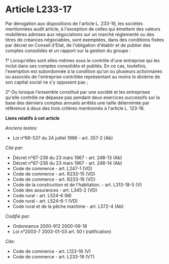 # Article L233-17

Par dérogation aux dispositions de l'article L. 233-16, les sociétés mentionnées audit article, à l'exception de celles qui
émettent des valeurs mobilières admises aux négociations sur un marché réglementé ou des titres de créances négociables, sont
exemptées, dans des conditions fixées par décret en Conseil d'Etat, de l'obligation d'établir et de publier des comptes
consolidés et un rapport sur la gestion du groupe : 

1° Lorsqu'elles sont elles-mêmes sous le contrôle d'une entreprise qui les inclut dans ses comptes consolidés et publiés. En
ce cas, toutefois, l'exemption est subordonnée à la condition qu'un ou plusieurs actionnaires ou associés de l'entreprise
contrôlée représentant au moins le dixième de son capital social ne s'y opposent pas ; 

2° Ou lorsque l'ensemble constitué par une société et les entreprises qu'elle contrôle ne dépasse pas pendant deux exercices
successifs sur la base des derniers comptes annuels arrêtés une taille déterminée par référence à deux des trois critères
mentionnés à l'article L. 123-16.

**Liens relatifs à cet article**

_Anciens textes_:

  - Loi n°66-537 du 24 juillet 1966 - art. 357-2 (Ab)

_Cité par_:

  - Décret n°67-236 du 23 mars 1967 - art. 248-13 (Ab)
  - Décret n°67-236 du 23 mars 1967 - art. 248-14 (Ab)
  - Code de commerce - art. L247-1 (VD)
  - Code de commerce - art. R233-15 (VD)
  - Code de commerce - art. R233-16 (VD)
  - Code de la construction et de l'habitation. - art. L313-18-5 (V)
  - Code des assurances - art. L345-2 (VD)
  - Code rural - art. L524-6 (M)
  - Code rural - art. L524-6-1 (VD)
  - Code rural et de la pêche maritime - art. L572-4 (Ab)

_Codifié par_:

  - Ordonnance 2000-912 2000-09-18
  - Loi n°2003-7 2003-01-03 art. 50 I (ratification)

_Cite_:

  - Code de commerce - art. L123-16 (V)
  - Code de commerce - art. L233-16 (VT)

